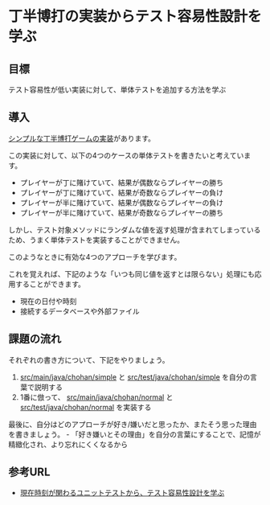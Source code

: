 # 丁半博打の実装からテスト容易性設計を学ぶ

## 目標

テスト容易性が低い実装に対して、単体テストを追加する方法を学ぶ

## 導入

[シンプルな丁半博打ゲームの実装](https://github.com/Null-PE/JavaPlayground/blob/master/src/main/java/chohan/simple/SimpleChohanGame.java)があります。

この実装に対して、以下の4つのケースの単体テストを書きたいと考えています。

- プレイヤーが丁に賭けていて、結果が偶数ならプレイヤーの勝ち
- プレイヤーが丁に賭けていて、結果が奇数ならプレイヤーの負け
- プレイヤーが半に賭けていて、結果が偶数ならプレイヤーの負け
- プレイヤーが半に賭けていて、結果が奇数ならプレイヤーの勝ち

しかし、テスト対象メソッドにランダムな値を返す処理が含まれてしまっているため、うまく単体テストを実装することができません。

このようなときに有効な4つのアプローチを学びます。

これを覚えれば、下記のような「いつも同じ値を返すとは限らない」処理にも応用することができます。

- 現在の日付や時刻
- 接続するデータベースや外部ファイル

## 課題の流れ

それぞれの書き方について、下記をやりましょう。

1. [src/main/java/chohan/simple](https://github.com/Null-PE/JavaPlayground/tree/master/src/main/java/chohan/simple) と [src/test/java/chohan/simple](https://github.com/Null-PE/JavaPlayground/tree/master/src/test/java/chohan/simple) を自分の言葉で説明する
1. 1番に倣って、 [src/main/java/chohan/normal](https://github.com/Null-PE/JavaPlayground/tree/master/src/main/java/chohan/normal) と [src/test/java/chohan/normal](https://github.com/Null-PE/JavaPlayground/tree/master/src/test/java/chohan/normal) を実装する

最後に、自分はどのアプローチが好き/嫌いだと思ったか、またそう思った理由を書きましょう。
    - 「好き嫌いとその理由」を自分の言葉にすることで、記憶が精緻化され、より忘れにくくなるから

## 参考URL

- [現在時刻が関わるユニットテストから、テスト容易性設計を学ぶ](https://t-wada.hatenablog.jp/entry/design-for-testability)
